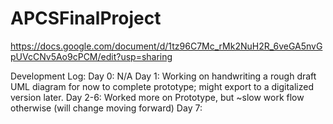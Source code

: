 # APCSFinalProject

https://docs.google.com/document/d/1tz96C7Mc_rMk2NuH2R_6veGA5nvGpUVcCNv5Ao9cPCM/edit?usp=sharing

Development Log:
Day 0: N/A
Day 1: Working on handwriting a rough draft UML diagram for now to complete prototype; might export to a digitalized version later.
Day 2-6: Worked more on Prototype, but ~slow work flow otherwise (will change moving forward)
Day 7: